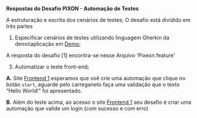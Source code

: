 **Respostas do Desafio PIXON - Automação de Testes**

A estruturação e escrita dos cenários de testes;
O desafio está dividido em três partes

1. Especificar cenários de testes utilizando linguagem Gherkin da demo\aplicação em [Demo](https://demos.creative-tim.com/notus-react/?_ga=2.154140984.1600938269.1610986568-1695319199.1610986568#/admin/settings);

A resposta do desafio [1] encontra-se nesse Arquivo 'Pixeon.feature'

3. Automatizar o teste front-end;

**A.** Site [Frontend 1](https://the-internet.herokuapp.com/dynamic_loading/1) esperamos que voê crie uma automação que clique no botão `start`, aguarde pelo carreganeto faça uma validação que o texto “Hello World!” foi apresentado.


**B.** Além do teste acima, ao acesso o site [Frontend 1](https://the-internet.herokuapp.com/login) seu desafio é criar uma automação que valide um login (com sucesso e com erro)
